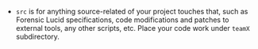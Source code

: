* `src` is for anything source-related of your project touches that, such as Forensic Lucid specifications, code modifications and patches to external tools, any other scripts, etc. Place your code work under `teamX` subdirectory.
